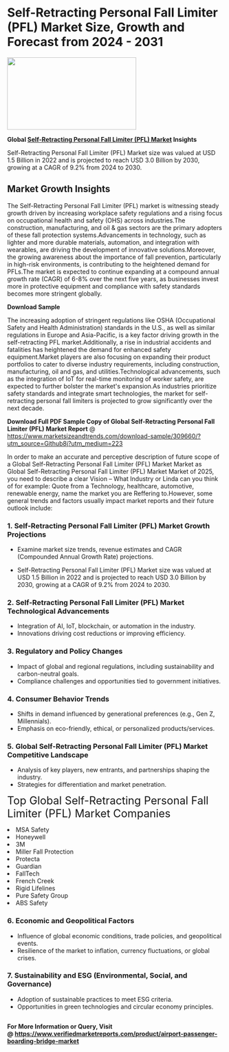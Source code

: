 <H1>Self-Retracting Personal Fall Limiter (PFL) Market Size, Growth and Forecast from 2024 - 2031</H1><img class="aligncenter size-medium wp-image-584254" src="https://thirdeyenews.in/wp-content/uploads/2024/09/Global-Market-Research-300x168.jpeg" alt="" width="300" height="168" /><p><strong>Global&nbsp;<a href="https://www.marketsizeandtrends.com/download-sample/309660/?utm_source=Github8j?utm_medium=223">Self-Retracting Personal Fall Limiter (PFL) Market</a> Insights</strong></p><p>Self-Retracting Personal Fall Limiter (PFL) Market size was valued at USD 1.5 Billion in 2022 and is projected to reach USD 3.0 Billion by 2030, growing at a CAGR of 9.2% from 2024 to 2030.</p><p><h2>Market Growth Insights</h2> <p>The Self-Retracting Personal Fall Limiter (PFL) market is witnessing steady growth driven by increasing workplace safety regulations and a rising focus on occupational health and safety (OHS) across industries.The construction, manufacturing, and oil & gas sectors are the primary adopters of these fall protection systems.Advancements in technology, such as lighter and more durable materials, automation, and integration with wearables, are driving the development of innovative solutions.Moreover, the growing awareness about the importance of fall prevention, particularly in high-risk environments, is contributing to the heightened demand for PFLs.The market is expected to continue expanding at a compound annual growth rate (CAGR) of 6-8% over the next five years, as businesses invest more in protective equipment and compliance with safety standards becomes more stringent globally.</p> <p><strong>Download Sample</strong></p> <p>The increasing adoption of stringent regulations like OSHA (Occupational Safety and Health Administration) standards in the U.S., as well as similar regulations in Europe and Asia-Pacific, is a key factor driving growth in the self-retracting PFL market.Additionally, a rise in industrial accidents and fatalities has heightened the demand for enhanced safety equipment.Market players are also focusing on expanding their product portfolios to cater to diverse industry requirements, including construction, manufacturing, oil and gas, and utilities.Technological advancements, such as the integration of IoT for real-time monitoring of worker safety, are expected to further bolster the market's expansion.As industries prioritize safety standards and integrate smart technologies, the market for self-retracting personal fall limiters is projected to grow significantly over the next decade.</p> <p><span class=""><strong>Download Full PDF Sample Copy of Global Self-Retracting Personal Fall Limiter (PFL) Market Report</strong> @ <a href="https://www.marketsizeandtrends.com/download-sample/309660/?utm_source=Github8j?utm_medium=223" target="_blank">https://www.marketsizeandtrends.com/download-sample/309660/?utm_source=Github8j?utm_medium=223</a></span></p><p>In order to make an accurate and perceptive description of future scope of a Global&nbsp;Self-Retracting Personal Fall Limiter (PFL) Market Market as Global&nbsp;Self-Retracting Personal Fall Limiter (PFL) Market Market of 2025, you need to describe a clear Vision &ndash; What Industry or Linda can you think of for example: Quote from a Technology, healthcare, automotive, renewable energy, name the market you are Reffering to.However, some general trends and factors usually impact market reports and their future outlook include:</p><h3>1.&nbsp;<strong>Self-Retracting Personal Fall Limiter (PFL) Market Growth Projections</strong></h3><ul><li>Examine market size trends, revenue estimates and CAGR (Compounded Annual Growth Rate) projections.</li><li><p>Self-Retracting Personal Fall Limiter (PFL) Market size was valued at USD 1.5 Billion in 2022 and is projected to reach USD 3.0 Billion by 2030, growing at a CAGR of 9.2% from 2024 to 2030.</p></li></ul><h3>2.&nbsp;<strong>Self-Retracting Personal Fall Limiter (PFL) Market Technological Advancements</strong></h3><ul><li>Integration of AI, IoT, blockchain, or automation in the industry.</li><li>Innovations driving cost reductions or improving efficiency.</li></ul><h3>3.&nbsp;<strong>Regulatory and Policy Changes</strong></h3><ul><li>Impact of global and regional regulations, including sustainability and carbon-neutral goals.</li><li>Compliance challenges and opportunities tied to government initiatives.</li></ul><h3>4.&nbsp;<strong>Consumer Behavior Trends</strong></h3><ul><li>Shifts in demand influenced by generational preferences (e.g., Gen Z, Millennials).</li><li>Emphasis on eco-friendly, ethical, or personalized products/services.</li></ul><h3>5.&nbsp;<strong>Global Self-Retracting Personal Fall Limiter (PFL) Market Competitive Landscape</strong></h3><ul><li>Analysis of key players, new entrants, and partnerships shaping the industry.</li><li>Strategies for differentiation and market penetration.</li></ul><p data-pm-slice="1 1 []"><span style="color: inherit; font-family: inherit; font-size: 25px;">Top Global Self-Retracting Personal Fall Limiter (PFL) Market Companies</span></p><div class="" data-test-id=""><p><li>MSA Safety</li><li> Honeywell</li><li> 3M</li><li> Miller Fall Protection</li><li> Protecta</li><li> Guardian</li><li> FallTech</li><li> French Creek</li><li> Rigid Lifelines</li><li> Pure Safety Group</li><li> ABS Safety</li></p></div><h3>6.&nbsp;<strong>Economic and Geopolitical Factors</strong></h3><ul><li>Influence of global economic conditions, trade policies, and geopolitical events.</li><li>Resilience of the market to inflation, currency fluctuations, or global crises.</li></ul><h3>7.&nbsp;<strong>Sustainability and ESG (Environmental, Social, and Governance)</strong></h3><ul><li>Adoption of sustainable practices to meet ESG criteria.</li><li>Opportunities in green technologies and circular economy principles.</li></ul><h2><strong style="font-size: 14px;">For More Information or Query, Visit @&nbsp;</strong><a style="background-color: #ffffff; font-size: 14px;" href="https://www.marketsizeandtrends.com/report/self-retracting-personal-fall-limiter-pfl-market/" target="_blank">https://www.verifiedmarketreports.com/product/airport-passenger-boarding-bridge-market</a></h2>